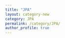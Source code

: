 ```yaml
---
title: "JPA"
layout: category-new
category: JPA
permalink: /category/JPA/
author_profile: true
---
```

